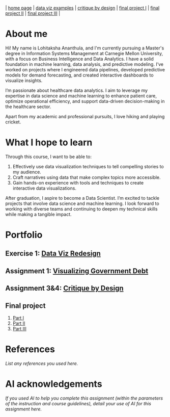 | [home page]([https://cmustudent.github.io/tswd-portfolio-templates/](https://ananthulalohitaksha.github.io/lohitaksha-ananthula-portfolio/)) | [data viz examples](dataviz-examples) | [critique by design](critique-by-design) | [final project I](final-project-part-one) | [final project II](final-project-part-two) | [final project III](final-project-part-three) |

# About me

Hi! My name is Lohitaksha Ananthula, and I'm currently pursuing a Master's degree in Information Systems Management at Carnegie Mellon University, with a focus on Business Intelligence and Data Analytics. I have a solid foundation in machine learning, data analysis, and predictive modeling. I’ve worked on projects where I engineered data pipelines, developed predictive models for demand forecasting, and created interactive dashboards to visualize insights.

I’m passionate about healthcare data analytics. I aim to leverage my expertise in data science and machine learning to enhance patient care, optimize operational efficiency, and support data-driven decision-making in the healthcare sector.

Apart from my academic and professional pursuits, I love hiking and playing cricket.

# What I hope to learn
Through this course, I want to be able to:

1. Effectively use data visualization techniques to tell compelling stories to my audience.
2. Craft narratives using data that make complex topics more accessible.
3. Gain hands-on experience with tools and techniques to create interactive data visualizations.

After graduation, I aspire to become a Data Scientist. I’m excited to tackle projects that involve data science and machine learning. I look forward to working with diverse teams and continuing to deepen my technical skills while making a tangible impact.

# Portfolio

## Exercise 1: [Data Viz Redesign](https://datawrapper.dwcdn.net/pXGIe/1/)

## Assignment 1: [Visualizing Government Debt](visualizing-government-debt)

## Assignment 3&4: [Critique by Design](critique-by-design)

## Final project
1. [Part I](final-project-part-one)
2. [Part II](final-project-part-two)
3. [Part III](final-project-part-three)

# References
_List any references you used here._

# AI acknowledgements
_If you used AI to help you complete this assignment (within the parameters of the instruction and course guidelines), detail your use of AI for this assignment here._
